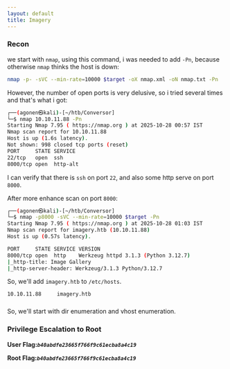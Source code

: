 ```yaml
---
layout: default
title: Imagery
---
```


### Recon

we start with `nmap`, using this command, i was needed to add `-Pn`, because otherwise `nmap` thinks the host is down:
```bash
nmap -p- -sVC --min-rate=10000 $target -oX nmap.xml -oN nmap.txt -Pn
```

However, the number of open ports is very delusive, so i tried several times and that's what i got:
```bash
┌──(agonen㉿kali)-[~/htb/Conversor]
└─$ nmap 10.10.11.88 -Pn 
Starting Nmap 7.95 ( https://nmap.org ) at 2025-10-28 00:57 IST
Nmap scan report for 10.10.11.88
Host is up (1.6s latency).
Not shown: 998 closed tcp ports (reset)
PORT     STATE SERVICE
22/tcp   open  ssh
8000/tcp open  http-alt
```

I can verify that there is `ssh` on port `22`, and also some http serve on port `8000`.

After more enhance scan on port `8000`:
```bash
┌──(agonen㉿kali)-[~/htb/Conversor]
└─$ nmap -p8000 -sVC --min-rate=10000 $target -Pn
Starting Nmap 7.95 ( https://nmap.org ) at 2025-10-28 01:03 IST
Nmap scan report for imagery.htb (10.10.11.88)
Host is up (0.57s latency).

PORT     STATE SERVICE VERSION
8000/tcp open  http    Werkzeug httpd 3.1.3 (Python 3.12.7)
|_http-title: Image Gallery
|_http-server-header: Werkzeug/3.1.3 Python/3.12.7
```

So, we'll add `imagery.htb` to `/etc/hosts`.
```bash
10.10.11.88     imagery.htb
```

### 

So, we'll start with dir enumeration and vhost enumeration.

### Privilege Escalation to Root


**User Flag:*****`b40abdfe23665f766f9c61ecba8a4c19`***

**Root Flag:*****`b40abdfe23665f766f9c61ecba8a4c19`***
